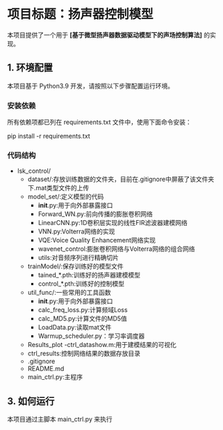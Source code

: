 # 项目标题：扬声器控制模型

本项目提供了一个用于 **[基于微型扬声器数据驱动模型下的声场控制算法]** 的实现。

## 1. 环境配置

本项目基于 Python3.9 开发，请按照以下步骤配置运行环境。

### 安装依赖
所有依赖项都已列在 requirements.txt 文件中，使用下面命令安装：

pip install -r requirements.txt

### 代码结构
- lsk_control/
  - dataset/:存放训练数据的文件夹，目前在.gitignore中屏蔽了该文件夹下.mat类型文件的上传
  - model_set/:定义模型的代码
    - __init__.py:用于向外部暴露接口
    - Forward_WN.py:前向传播的膨胀卷积网络
    - LinearCNN.py:1D卷积层实现的线性FIR滤波器建模网络
    - VNN.py:Volterra网络的实现
    - VQE:Voice Quality Enhancement网络实现
    - wavenet_control:膨胀卷积网络与Volterra网络的组合网络
    - utils:对音频序列进行精确切片
  - trainModel/:保存训练好的模型文件
    - tained_*.pth:训练好的扬声器建模模型
    - control_*.pth:训练好的控制模型
  - util_func/:一些常用的工具函数
    - __init__.py:用于向外部暴露接口
    - calc_freq_loss.py:计算频域Loss
    - calc_MD5.py:计算文件的MD5值
    - LoadData.py:读取mat文件
    - Warmup_scheduler.py：学习率调度器
  - Results_plot
    -ctrl_datashow.m:用于建模结果的可视化
  - ctrl_results:控制网络结果的数据存放目录
  - .gitignore
  - README.md
  - main_ctrl.py:主程序


## 3. 如何运行
本项目通过主脚本 main_ctrl.py 来执行

